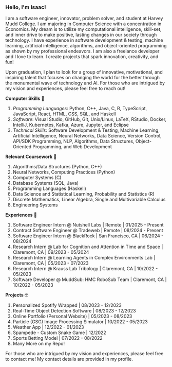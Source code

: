 ### Hello, I'm Isaac!

I am a software engineer, innovator, problem solver, and student at Harvey Mudd College. I am majoring in Computer Science with a concentration in Economics. My dream is to utilize my computational intelligence, skill-set, and inner drive to make positive, lasting changes in our society through technology. I have experience in software development & testing, machine learning, artificial intelligence, algorithms, and object-oriented programming as shown by my professional endeavors. I am also a freelance developer and I love to learn. I create projects that spark innovation, creativity, and fun!

Upon graduation, I plan to look for a group of innovative, motivational, and inspiring talent that focuses on changing the world for the better through the monumental wave of technology and AI. For those who are intrigued by my vision and experiences, please feel free to reach out!

**Computer Skills** 🧠
1. *Programming Languages*: Python, C++, Java, C, R, TypeScript, JavaScript, React, HTML, CSS, SQL, and Haskell
2. *Software*: Visual Studio, GitHub, Git, Unix/Linux, LaTeX, RStudio, Docker, IntelliJ, Kubernetes, Kafka, Azure, Jupyter, and Eclipse
3. *Technical Skills*: Software Development & Testing, Machine Learning, Artificial Intelligence, Neural Networks, Data Science, Version Control, API/SDK Programming, NLP, Algorithms, Data Structures, Object-Oriented Programming, and Web Development

**Relevant Coursework** 📖
1. Algorithms/Data Structures (Python, C++)
2. Neural Networks, Computing Practices (Python)
3. Computer Systems (C)
4. Database Systems (SQL, Java)
5. Programming Languages (Haskell)
6. Data Science and Statistical Learning, Probability and Statistics (R)
7. Discrete Mathematics, Linear Algebra, Single and Multivariable Calculus
8. Engineering Systems

**Experiences** 🏃
1. Software Engineer Intern @ Nutshell Labs | Remote | 01/2025 - Present
2. Contract Software Engineer @ Tradeweb | Remote | 08/2024 - Present
3. Software Engineer Intern @ BlackRock | San Francisco, CA | 06/2024 - 08/2024
4. Research Intern @ Lab for Cognition and Attention in Time and Space | Claremont, CA | 09/2023 - 05/2024
5. Research Intern @ Learning Agents in Complex Environments Lab | Claremont, CA | 05/2023 - 07/2023
6. Research Intern @ Krauss Lab Tribology | Claremont, CA | 10/2022 - 05/2023
7. Software Developer @ MuddSub: HMC RoboSub Team | Claremont, CA | 10/2022 - 05/2023

**Projects** 🤓
1. Personalized Spotify Wrapped | 08/2023 - 12/2023
2. Real-Time Object Detection Software | 08/2023 - 12/2023
3. Online Portfolio (Personal Website) | 05/2023 - 08/2023
4. Particle (GSG) Image Processing Simulator | 10/2022 - 05/2023
5. Weather App | 12/2022 - 01/2023
6. Spampede - Custom Snake Game | 12/2022
7. Sports Betting Model | 07/2022 - 08/2022
8. Many More on my Repo!

For those who are intrigued by my vision and experiences, please feel free to contact me! My contact details are provided in my profile.
